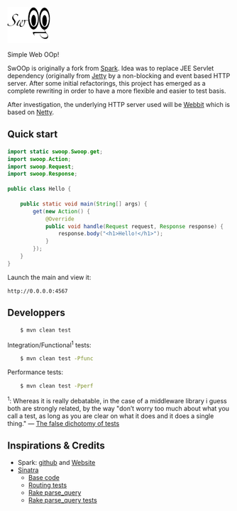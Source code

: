 <img src="https://github.com/Arnauld/swoop/raw/master/doc/images/swoop-logo.png"/>

Simple Web OOp!

SwOOp is originally a fork from [Spark](https://github.com/perwendel/spark). Idea was to replace JEE Servlet dependency (originally from [Jetty](http://jetty.codehaus.org/jetty/) by a non-blocking and event based HTTP server. After some initial refactorings, this project has emerged as a complete rewriting in order to have a more flexible and easier to test basis. 

After investigation, the underlying HTTP server used will be [Webbit](https://github.com/webbit/webbit) which is based on [Netty](http://www.jboss.org/netty).

## Quick start

```java
import static swoop.Swoop.get;
import swoop.Action;
import swoop.Request;
import swoop.Response;

public class Hello {

    public static void main(String[] args) {
        get(new Action() {
            @Override
            public void handle(Request request, Response response) {
                response.body("<h1>Hello!</h1>");
            }
        });
    }
}
```

Launch the main and view it:

    http://0.0.0.0:4567


## Developpers

```bash
    $ mvn clean test
```

Integration/Functional<sup>1</sup> tests:

```bash
    $ mvn clean test -Pfunc
```

Performance tests:

```bash
    $ mvn clean test -Pperf
```

<sup>1</sup>: Whereas it is really debatable, in the case of a middleware library i guess both are strongly related, by the way "don’t worry too much about what you call a test, as long as you are clear on what it does and it does a single thing." &mdash; [The false dichotomy of tests](http://gojko.net/2011/01/12/the-false-dichotomy-of-tests/)

## Inspirations & Credits

* Spark: [github](https://github.com/perwendel/spark) and [Website](http://www.sparkjava.com/)
* [Sinatra](https://github.com/sinatra/sinatra)
  * [Base code](https://github.com/sinatra/sinatra/blob/master/lib/sinatra/base.rb)
  * [Routing tests](https://github.com/sinatra/sinatra/blob/master/test/routing_test.rb)
  * [Rake parse_query](https://github.com/rack/rack/blob/master/lib/rack/utils.rb#L65)
  * [Rake parse_query tests](https://github.com/rack/rack/blob/master/test/spec_utils.rb#L103)

